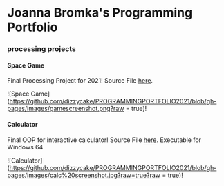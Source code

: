 # Joanna Bromka's Programming Portfolio

### processing projects

#### Space Game
Final Processing Project for 2021! Source File [here](https://github.com/dizzycake/PROGRAMMINGPORTFOLIO2021/tree/gh-pages/src/Space_Game_take_2).

![Space Game](https://github.com/dizzycake/PROGRAMMINGPORTFOLIO2021/blob/gh-pages/images/gamescreenshot.png?raw = true)!


#### Calculator
Final OOP for interactive calculator! Source File [here](https://github.com/dizzycake/PROGRAMMINGPORTFOLIO2021/tree/gh-pages/src/Calculator). Executable for Windows 64

![Calculator](https://github.com/dizzycake/PROGRAMMINGPORTFOLIO2021/blob/gh-pages/images/calc%20screenshot.jpg?raw=true?raw = true)!
